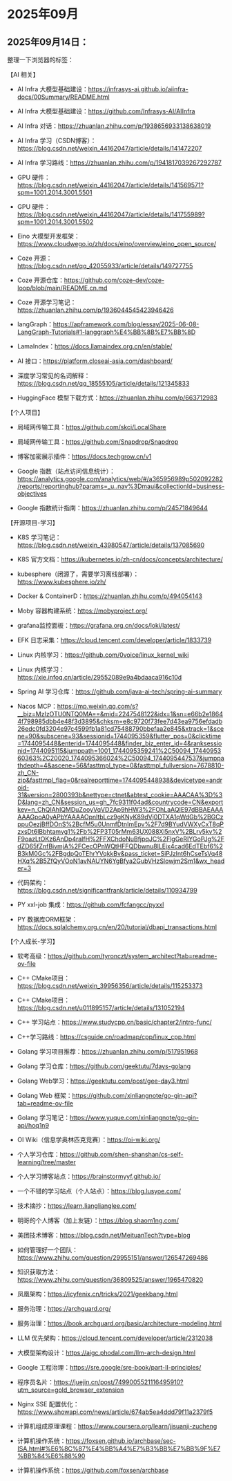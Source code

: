 # 2025年09月

## 2025年09月14日：

整理一下浏览器的标签：

【AI 相关】

- AI Infra 大模型基础建设：https://infrasys-ai.github.io/aiinfra-docs/00Summary/README.html
- AI Infra 大模型基础建设：https://github.com/Infrasys-AI/AIInfra
- AI Infra 对话：https://zhuanlan.zhihu.com/p/1938656933138638019
- AI Infra 学习（CSDN博客）：https://blog.csdn.net/weixin_44162047/article/details/141472207
- AI Infra 学习路线：https://zhuanlan.zhihu.com/p/1941817039267292787
- GPU 硬件：https://blog.csdn.net/weixin_44162047/article/details/141569571?spm=1001.2014.3001.5501
- GPU 硬件：https://blog.csdn.net/weixin_44162047/article/details/141755989?spm=1001.2014.3001.5502

- Eino 大模型开发框架：https://www.cloudwego.io/zh/docs/eino/overview/eino_open_source/
- Coze 开源：https://blog.csdn.net/qq_42055933/article/details/149727755
- Coze 开源仓库：https://github.com/coze-dev/coze-loop/blob/main/README.cn.md
- Coze 开源学习笔记：https://zhuanlan.zhihu.com/p/1936044545423946426
- langGraph：https://apframework.com/blog/essay/2025-06-08-LangGraph-Tutorials#1-langgraph%E4%BB%8B%E7%BB%8D
- LamaIndex：https://docs.llamaindex.org.cn/en/stable/

- AI 接口：https://platform.closeai-asia.com/dashboard/

- 深度学习常见的名词解释：https://blog.csdn.net/qq_18555105/article/details/121345833

- HuggingFace 模型下载方式：https://zhuanlan.zhihu.com/p/663712983

【个人项目】

- 局域网传输工具：https://github.com/skci/LocalShare
- 局域网传输工具：https://github.com/Snapdrop/Snapdrop

- 博客加密展示插件：https://docs.techgrow.cn/v1

- Google 指数（站点访问信息统计）：https://analytics.google.com/analytics/web/#/a365956989p502092282/reports/reportinghub?params=_u..nav%3Dmaui&collectionId=business-objectives
- Google 指数统计指南：https://zhuanlan.zhihu.com/p/24571849644

【开源项目-学习】

- K8S 学习笔记：https://blog.csdn.net/weixin_43980547/article/details/137085690
- K8S 官方文档：https://kubernetes.io/zh-cn/docs/concepts/architecture/
- kubesphere（闭源了，需要学习离线部署）：https://www.kubesphere.io/zh/
- Docker & ContainerD：https://zhuanlan.zhihu.com/p/494054143
- Moby 容器构建系统：https://mobyproject.org/
- grafana监控面板：https://grafana.org.cn/docs/loki/latest/
- EFK 日志采集：https://cloud.tencent.com/developer/article/1833739

- Linux 内核学习：https://github.com/0voice/linux_kernel_wiki
- Linux 内核学习：https://xie.infoq.cn/article/29552089e9a4bdaaca916c10d

- Spring AI 学习仓库：https://github.com/java-ai-tech/spring-ai-summary
- Nacos MCP：https://mp.weixin.qq.com/s?__biz=MzIzOTU0NTQ0MA==&mid=2247548122&idx=1&sn=e66b2e18644f798985dbb4e48f3d3895&chksm=e8c9720f73fee7d43ea9756efdadb26edc0fd3204e97c4599fb1a81cd75488790bbefaa2e845&xtrack=1&scene=90&subscene=93&sessionid=1744095359&flutter_pos=0&clicktime=1744095448&enterid=1744095448&finder_biz_enter_id=4&ranksessionid=1744095115&jumppath=1001_1744095359241%2C50094_1744095360363%2C20020_1744095366024%2C50094_1744095447537&jumppathdepth=4&ascene=56&fasttmpl_type=0&fasttmpl_fullversion=7678810-zh_CN-zip&fasttmpl_flag=0&realreporttime=1744095448938&devicetype=android-31&version=2800393b&nettype=ctnet&abtest_cookie=AAACAA%3D%3D&lang=zh_CN&session_us=gh_7fc9311f04ad&countrycode=CN&exportkey=n_ChQIAhIQMDuZooyVqVD2Ap9hHW3%2FOhLaAQIE97dBBAEAAAAAAGpoA0yAPbYAAAAOpnltbLcz9gKNyK89dVj0DTXA1qWdGb%2BGCzppuOezjBffDOnS%2BcfM5u0UnmfDtnImEpv%2F7d9BYudVWXyCxT8qPzxsDt6lBbhtamvg1%2Fb%2FP3T05rMm63UX088Xl5nxV%2BLrv5kv%2F9oazLtOKz6AnDp4ralfH%2FFXChdoNuBfjpqJC%2FlgGeRIYGoPJg%2FdZD65fZnfBivmjA%2FCecOPnWQtHFFQDbwnu8lLEjx4cad6EdTEbf6%2B3kM0Gc%2FBgdpQoTEhrYVqkkBv&pass_ticket=SiPJzlnt6hCseTsVq48HXq%2B5ZfQyVOoN1avNAUYN6YgBfya2GubVHzSlowjm2Sm1&wx_header=3
- 代码架构：https://blog.csdn.net/significantfrank/article/details/110934799

- PY xxl-job 集成：https://github.com/fcfangcc/pyxxl
- PY 数据库ORM框架：https://docs.sqlalchemy.org.cn/en/20/tutorial/dbapi_transactions.html

【个人成长-学习】

- 软考高级：https://github.com/tyronczt/system_architect?tab=readme-ov-file
- C++ CMake项目：https://blog.csdn.net/weixin_39956356/article/details/115253373
- C++ CMake项目：https://blog.csdn.net/u011895157/article/details/131052194
- C++ 学习站点：https://www.studycpp.cn/basic/chapter2/intro-func/
- C++学习路线：https://csguide.cn/roadmap/cpp/linux_cpp.html

- Golang 学习项目推荐：https://zhuanlan.zhihu.com/p/517951968
- Golang 学习仓库：https://github.com/geektutu/7days-golang
- Golang Web学习：https://geektutu.com/post/gee-day3.html
- Golang Web 框架：https://github.com/xinliangnote/go-gin-api?tab=readme-ov-file
- Golang 学习笔记：https://www.yuque.com/xinliangnote/go-gin-api/hoq1n9

- OI Wiki（信息学奥林匹克竞赛）：https://oi-wiki.org/
- 个人学习仓库：https://github.com/shen-shanshan/cs-self-learning/tree/master
- 个人学习博客站点：https://brainstormyyf.github.io/
- 一个不错的学习站点（个人站点）：https://blog.lusyoe.com/
- 技术摘抄：https://learn.lianglianglee.com/
- 明哥的个人博客（加上友链）：https://blog.shaom1ng.com/
- 美团技术博客：https://blog.csdn.net/MeituanTech?type=blog

- 如何管理好一个团队：https://www.zhihu.com/question/29955151/answer/126547269486
- 知识获取方法：https://www.zhihu.com/question/36809525/answer/1965470820

- 凤凰架构：https://icyfenix.cn/tricks/2021/geekbang.html
- 服务治理：https://archguard.org/
- 服务治理：https://book.archguard.org/basic/architecture-modeling.html
- LLM 优先架构：https://cloud.tencent.com/developer/article/2312038
- 大模型架构设计：https://aigc.phodal.com/llm-arch-design.html

- Google 工程治理：https://sre.google/sre-book/part-II-principles/

- 程序员名片：https://juejin.cn/post/7499005521116495910?utm_source=gold_browser_extension

- Nginx SSE 配置优化：https://www.showapi.com/news/article/674ab5ea4ddd79f11a2379f5

- 计算机组成原理课程：https://www.coursera.org/learn/jisuanji-zucheng
- 计算机操作系统：https://foxsen.github.io/archbase/sec-ISA.html#%E6%8C%87%E4%BB%A4%E7%B3%BB%E7%BB%9F%E7%BB%84%E6%88%90
- 计算机操作系统：https://github.com/foxsen/archbase